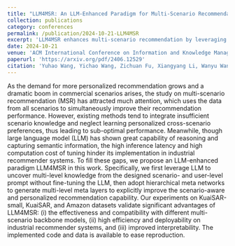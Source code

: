 ```yaml
---
title: "LLM4MSR: An LLM-Enhanced Paradigm for Multi-Scenario Recommendation"
collection: publications
category: conferences
permalink: /publication/2024-10-21-LLM4MSR
excerpt: 'LLM4MSR enhances multi-scenario recommendation by leveraging LLM for knowledge extraction and hierarchical meta networks, achieving improved performance and interpretability without LLM fine-tuning while maintaining deployment efficiency.'
date: 2024-10-21
venue: 'ACM International Conference on Information and Knowledge Management (CIKM)'
paperurl: 'https://arxiv.org/pdf/2406.12529'
citation: 'Yuhao Wang, Yichao Wang, Zichuan Fu, Xiangyang Li, Wanyu Wang, Yuyang Ye, Xiangyu Zhao, Huifeng Guo, and Ruiming Tang. 2024. LLM4MSR: An LLM-Enhanced Paradigm for Multi-Scenario Recommendation. In Proceedings of the 33rd ACM International Conference on Information and Knowledge Management (CIKM '24). Association for Computing Machinery, New York, NY, USA, 2472–2481. https://doi.org/10.1145/3627673.3679743'
---
```


As the demand for more personalized recommendation grows and a dramatic boom in commercial scenarios arises, the study on multi-scenario recommendation (MSR) has attracted much attention, which uses the data from all scenarios to simultaneously improve their recommendation performance. However, existing methods tend to integrate insufficient scenario knowledge and neglect learning personalized cross-scenario preferences, thus leading to sub-optimal performance. Meanwhile, though large language model (LLM) has shown great capability of reasoning and capturing semantic information, the high inference latency and high computation cost of tuning hinder its implementation in industrial recommender systems. To fill these gaps, we propose an LLM-enhanced paradigm LLM4MSR in this work. Specifically, we first leverage LLM to uncover multi-level knowledge from the designed scenario- and user-level prompt without fine-tuning the LLM, then adopt hierarchical meta networks to generate multi-level meta layers to explicitly improve the scenario-aware and personalized recommendation capability. Our experiments on KuaiSAR-small, KuaiSAR, and Amazon datasets validate significant advantages of LLM4MSR: (i) the effectiveness and compatibility with different multi-scenario backbone models, (ii) high efficiency and deployability on industrial recommender systems, and (iii) improved interpretability. The implemented code and data is available to ease reproduction.